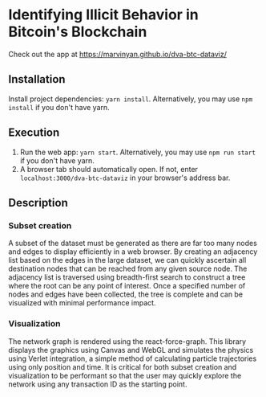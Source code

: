 # Identifying Illicit Behavior in Bitcoin's Blockchain
Check out the app at https://marvinyan.github.io/dva-btc-dataviz/

## Installation
Install project dependencies: `yarn install`. Alternatively, you may use `npm install` if you don't have yarn.

## Execution
1. Run the web app: `yarn start`. Alternatively, you may use `npm run start` if you don't have yarn.
2. A browser tab should automatically open. If not, enter `localhost:3000/dva-btc-dataviz` in your browser's address bar.

## Description
### Subset creation
A subset of the dataset must be generated as there are far too many nodes and edges to display efficiently in a web browser. By creating an adjacency list based on the edges in the large dataset, we can quickly ascertain all destination nodes that can be reached from any given source node. The adjacency list is traversed using breadth-first search to construct a tree where the root can be any point of interest. Once a specified number of nodes and edges have been collected, the tree is complete and can be visualized with minimal performance impact.

### Visualization
The network graph is rendered using the react-force-graph. This library displays the graphics using Canvas and WebGL and simulates the physics using Verlet integration, a simple method of calculating particle trajectories using only position and time. It is critical for both subset creation and visualization to be performant so that the user may quickly explore the network using any transaction ID as the starting point.
